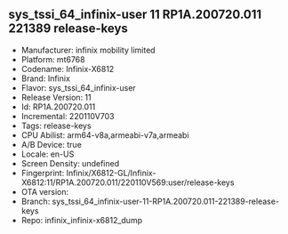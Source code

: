 ## sys_tssi_64_infinix-user 11 RP1A.200720.011 221389 release-keys
- Manufacturer: infinix mobility limited
- Platform: mt6768
- Codename: Infinix-X6812
- Brand: Infinix
- Flavor: sys_tssi_64_infinix-user
- Release Version: 11
- Id: RP1A.200720.011
- Incremental: 220110V703
- Tags: release-keys
- CPU Abilist: arm64-v8a,armeabi-v7a,armeabi
- A/B Device: true
- Locale: en-US
- Screen Density: undefined
- Fingerprint: Infinix/X6812-GL/Infinix-X6812:11/RP1A.200720.011/220110V569:user/release-keys
- OTA version: 
- Branch: sys_tssi_64_infinix-user-11-RP1A.200720.011-221389-release-keys
- Repo: infinix_infinix-x6812_dump

